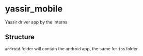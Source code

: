 # yassir_mobile

Yassir driver app by the interns

## Structure

`android` folder will contain the android app, the same for `ios` folder
